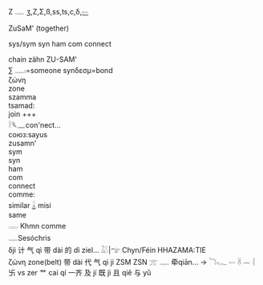 Z 𓊃 ʒ,Z,Σ,ß,ss,ts,c,δ,[𓍿](𓍿)  

ZuSaM' (together)  

sys/sym syn ham com connect  

chain zähn ZU-SAM'  
∑ 𓊃𓏤=someone synδεσμ=bond  
ζώνη  
zone  
szamma  
tsamad:  
join +++  
𓎛𓆰𓈖con'nect…  
союз:sayus  
zusamn'  
sym  
syn  
ham  
com  
connect  
comme:  
similar [𓏇](𓏇) misi  
same  
𓋉 Khmn comme  
 𓊃Sesóchris  
δji 计 气 qì 带 dài 的 dì ziel… 𓅷|𓅠 Chyn/Féin HHAZAMA:TIE  
 ζώνη zone(belt) 带 dài 代 气 qì ji ZSM ZSN 𓊄 𓊃 牵​qiān… -> 𓆓𓆑 𓍿 𓋸 𓋭 𓇪 卐 vs zer 艹 cai qí 一齐	及 jí 既 jì 且 qiě  与 yǔ  
